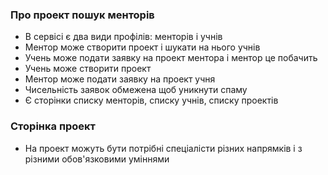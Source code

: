 ### Про проект пошук менторів
* В сервісі є два види профілів: менторів і учнів
* Ментор може створити проект і шукати на нього учнів
* Учень може подати заявку на проект ментора і ментор це побачить
* Учень може створити проект
* Ментор може подати заявку на проект учня
* Чисельність заявок обмежена щоб уникнути спаму
* Є сторінки списку менторів, списку учнів, списку проектів

### Сторінка проект
* На проект можуть бути потрібні спеціалісти різних напрямків і з різними обов'язковими уміннями
